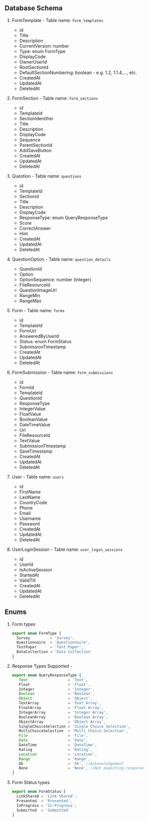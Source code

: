 ## Database Schema

1. FormTemplate - Table name: `form_templates`
   - id
   - Title
   - Description
   - CurrentVersion: number
   - Type: enum FormType
   - DisplayCode
   - OwnerUserId
   - RootSectionId
   - DefaultSectionNumbering: boolean - e.g. 1.2, 1.1.4,..., etc.
   - CreatedAt
   - UpdatedAt
   - DeletedAt
  
2. FormSection - Table name: `form_sections`
   - id
   - TemplateId
   - SectionIdentifier 
   - Title
   - Description
   - DisplayCode
   - Sequence
   - ParentSectionId
   - AddSaveButton
   - CreatedAt
   - UpdatedAt
   - DeletedAt

3. Question - Table name: `questions`
   - id
   - TemplateId
   - SectionId
   - Title
   - Description
   - DisplayCode
   - ResponseType: enum QueryResponseType
   - Score
   - CorrectAnswer
   - Hint
   - CreatedAt
   - UpdatedAt
   - DeletedAt

4. QuestionOption - Table name: `question_details`
   - QuestionId
   - Option
   - OptionSequence: number (integer)
   - FileResourceId
   - QuestionImageUrl
   - RangeMin
   - RangeMax
  
5. Form - Table name: `forms`
   - id
   - TemplateId
   - FormUrl
   - AnsweredByUserId
   - Status: enum FormStatus
   - SubmissionTimestamp
   - CreatedAt
   - UpdatedAt
   - DeletedAt

6. FormSubmission - Table name: `form_submissions`
   - id
   - FormId
   - TemplateId
   - QuestionId
   - ResponseType
   - IntegerValue
   - FloatValue
   - BooleanValue
   - DateTimeValue
   - Url
   - FileResourceId
   - TextValue
   - SubmissionTimestamp
   - SaveTimestamp
   - CreatedAt
   - UpdatedAt
   - DeletedAt

7. User - Table name: `users`
   - id
   - FirstName
   - LastName
   - CountryCode
   - Phone
   - Email
   - Username
   - Password
   - CreatedAt
   - UpdatedAt
   - DeletedAt

8. UserLoginSession - Table name: `user_login_sessions`
   - id
   - UserId
   - IsActiveSession
   - StartedAt
   - ValidTill
   - CreatedAt
   - UpdatedAt
   - DeletedAt

## Enums

1. Form types
   ``` typescript
   export enum FormType {
     Survey         = 'Survey',
     Questionnaire  = 'Questionnaire',
     TestPaper      = 'Test Paper',
     DataCollection = 'Data Collection'
   }
   ```
   
2. Response Types Supported -
   ``` typescript
   export enum QueryResponseType {
      Text                  = 'Text',
      Float                 = 'Float',
      Integer               = 'Integer',
      Boolean               = 'Boolean',
      Object                = 'Object',
      TextArray             = 'Text Array',
      FloatArray            = 'Float Array',
      IntegerArray          = 'Integer Array',
      BooleanArray          = 'Boolean Array',
      ObjectArray           = 'Object Array',
      SingleChoiceSelection = 'Single Choice Selection',
      MultiChoiceSelection  = 'Multi Choice Selection',
      File                  = 'File',
      Date                  = 'Date',
      DateTime              = 'DateTime',
      Rating                = 'Rating',
      Location              = 'Location',
      Range                 = 'Range',
      Ok                    = 'Ok', //Acknowledgement
      None                  = 'None', //Not expecting response
   }
   ```

3. Form Status types
   ``` typescript
   export enum FormStatus {
     LinkShared = 'Link Shared',
     Presented  = 'Presented',
     InProgress = 'In-Progress',
     Submitted  = 'Submitted'
   }
   ```

